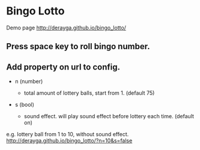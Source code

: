 # Bingo Lotto

Demo page
http://derayga.github.io/bingo_lotto/

## Press **space key** to roll bingo number.

## Add property on url to config.

* n (number)
  - total amount of lottery balls, start from 1. (default 75)

* s (bool)
  - sound effect.
    will play sound effect before lottery each time. (default on)

e.g.
lottery ball from 1 to 10, without sound effect.  
http://derayga.github.io/bingo_lotto/?n=10&s=false
